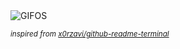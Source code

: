 <div align="justify">
<picture>
    <source media="(prefers-color-scheme: dark)" srcset="https://i.ibb.co/mJyDndV/output-gif.gif">
    <source media="(prefers-color-scheme: light)" srcset="https://i.ibb.co/mJyDndV/output-gif.gif">
    <img alt="GIFOS" src="https://i.ibb.co/mJyDndV/output-gif.gif">
</picture>

<sub><i>inspired from [x0rzavi/github-readme-terminal](https://github.com/x0rzavi/github-readme-terminal)</i></sub>

</div>

<!-- Image deletion URL: https://ibb.co/BL6zhv5/dc19685221279f9a8f72c4804dd1ef8e -->